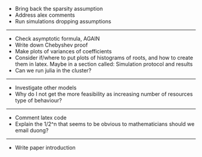 - Bring back the sparsity assumption
- Address alex comments
- Run simulations dropping assumptions
------------------------------------------------------------------------------------
- Check asymptotic formula, AGAIN
- Write down Chebyshev proof
- Make plots of variances of coefficients
- Consider if/where to put plots of histograms of roots, and how to create them in latex. Maybe in a section called: Simulation protocol and results
- Can we run julia in the cluster?  
------------------------------------------------------------------------------------
- Investigate other models
- Why do I not get the more feasibility as increasing number of resources type of behaviour?
------------------------------------------------------------------------------------
- Comment latex code
- Explain the 1/2^n that seems to be obvious to mathematicians should we email duong?
-----------------------------------------------------------------------------------
- Write paper introduction

